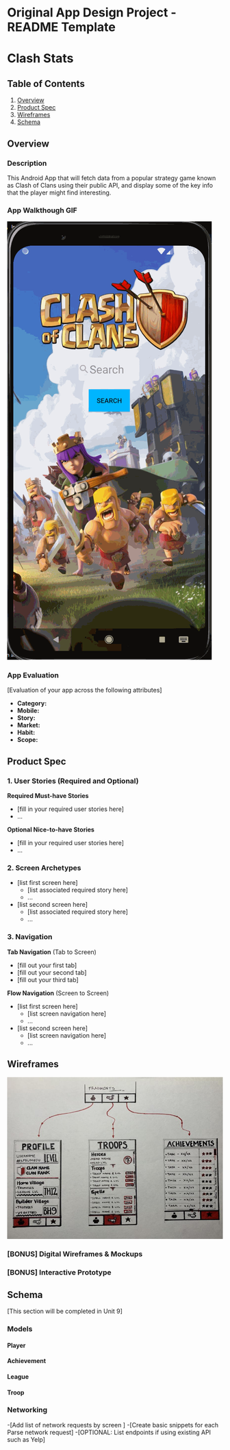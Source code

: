 Original App Design Project - README Template
===

# Clash Stats

## Table of Contents
1. [Overview](#Overview)
1. [Product Spec](#Product-Spec)
1. [Wireframes](#Wireframes)
2. [Schema](#Schema)

## Overview
### Description
This Android App that will fetch data from a popular strategy game known as Clash of Clans using their public API, and display some of the key info that the player might find interesting.  


### App Walkthough GIF

<img src="/Walkthrough/Unit_8.gif" title='Video Walkthrough' width='' alt='Video Walkthrough' />

### App Evaluation
[Evaluation of your app across the following attributes]
- **Category:**
- **Mobile:**
- **Story:**
- **Market:**
- **Habit:**
- **Scope:**

## Product Spec

### 1. User Stories (Required and Optional)

**Required Must-have Stories**

* [fill in your required user stories here]
* ...

**Optional Nice-to-have Stories**

* [fill in your required user stories here]
* ...

### 2. Screen Archetypes

* [list first screen here]
   * [list associated required story here]
   * ...
* [list second screen here]
   * [list associated required story here]
   * ...

### 3. Navigation

**Tab Navigation** (Tab to Screen)

* [fill out your first tab]
* [fill out your second tab]
* [fill out your third tab]

**Flow Navigation** (Screen to Screen)

* [list first screen here]
   * [list screen navigation here]
   * ...
* [list second screen here]
   * [list screen navigation here]
   * ...

## Wireframes
<img src="/Walkthrough/wireframes.jpg" width=600>

### [BONUS] Digital Wireframes & Mockups

### [BONUS] Interactive Prototype

## Schema 
[This section will be completed in Unit 9]

### Models
#### Player

#### Achievement

#### League

#### Troop

### Networking
-[Add list of network requests by screen ]
-[Create basic snippets for each Parse network request]
-[OPTIONAL: List endpoints if using existing API such as Yelp]

